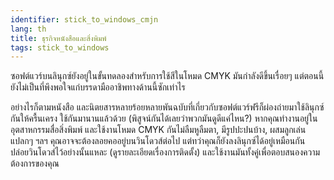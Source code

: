 ```yaml
---
identifier: stick_to_windows_cmjn
lang: th
title: ธุรกิจหนังสือและสิ่งพิมพ์
tags: stick_to_windows
---
```


ซอฟต์แวร์บนลินุกซ์ยังอยู่ในขั้นทดลองสำหรับการใช้สีในโหมด CMYK มันกำลังดีขึ้นเรื่อยๆ แต่ตอนนี้ยังไม่เป็นที่พึงพอใจแก่บรรดามืออาชิพทางด้านนี้ซักเท่าไร

อย่างไรก็ตามหนังสือ และนิตยสารหลายร้อยหลายพันฉบับที่เกี่ยวกับซอฟต์แวร์ฟรีก็ผ่องถ่ายมาใช้ลินุกซ์กันให้ครื้นเครง ใช้กันมานานแล้วด้วย (พิสูจน์กันได้เลยว่าพวกมันดูดีแค่ไหน?) หากคุณทำงานอยู่ในอุตสาหกรรมสื่อสิ่งพิมพ์ และใช้งานโหมด CMYK กันไม่ลืมหูลืมตา, มีรูปปะปนบ้าง, ผสมลูกเล่นแปลกๆ ฯลฯ คุณอาจจะต้องลอยคออยู่บนวินโดวส์ต่อไป แต่ทว่าคุณก็ยังลงลินุกซ์ได้อยู่เหมือนกัน ปล่อยวินโดวส์ไว้อย่างนั้นแหละ (ดูรายละเอียดเรื่องการติดตั้ง) และใช้งานมันทั้งคู่เพื่อตอบสนองความต้องการของคุณ

